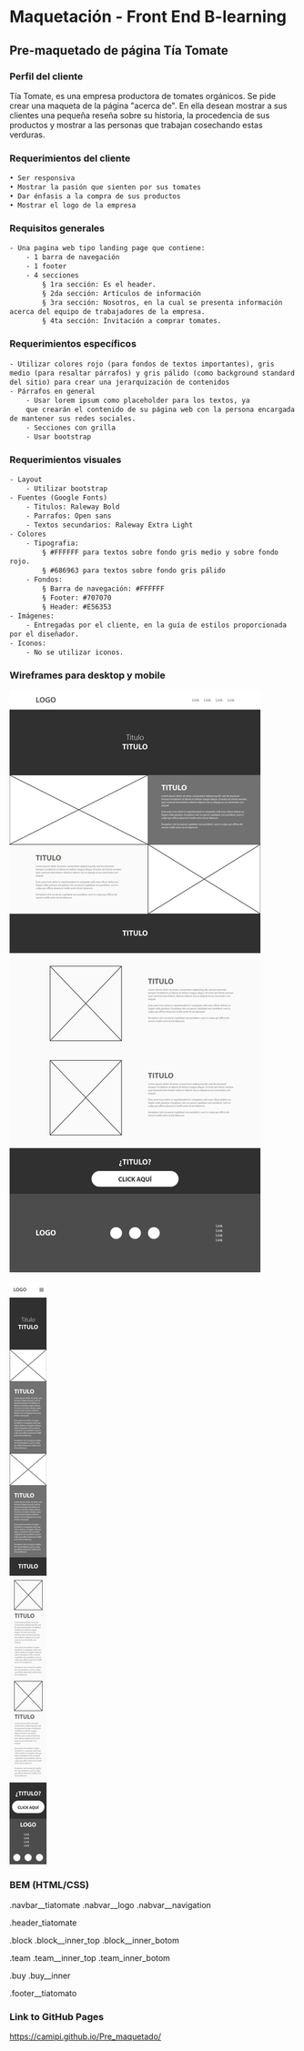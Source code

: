 # Maquetación - Front End B-learning #

## Pre-maquetado de página Tía Tomate ##

### Perfil del cliente ###
Tía Tomate, es una empresa productora de tomates orgánicos.
Se pide crear una maqueta de la página "acerca de". En ella desean mostrar a sus clientes una pequeña reseña sobre su historia, la procedencia de sus productos y mostrar a las personas que trabajan cosechando estas verduras.

### Requerimientos del cliente ###
	• Ser responsiva
	• Mostrar la pasión que sienten por sus tomates
	• Dar énfasis a la compra de sus productos
	• Mostrar el logo de la empresa

### Requisitos generales ###

	- Una pagina web tipo landing page que contiene:
		- 1 barra de navegación 
		- 1 footer
		- 4 secciones
			§ 1ra sección: Es el header.
			§ 2da sección: Artículos de información
			§ 3ra sección: Nosotros, en la cual se presenta información acerca del equipo de trabajadores de la empresa.
			§ 4ta sección: Invitación a comprar tomates.
	
### Requerimientos específicos ###

	- Utilizar colores rojo (para fondos de textos importantes), gris medio (para resaltar párrafos) y gris pálido (como background standard del sitio) para crear una jerarquización de contenidos
	- Párrafos en general
		- Usar lorem ipsum como placeholder para los textos, ya 
		que crearán el contenido de su página web con la persona encargada de mantener sus redes sociales.
		- Secciones con grilla
		- Usar bootstrap

### Requerimientos visuales ###

	- Layout
		- Utilizar bootstrap
	- Fuentes (Google Fonts)
		- Titulos: Raleway Bold
		- Parrafos: Open sans
		- Textos secundarios: Raleway Extra Light
	- Colores
		- Tipografia: 
			§ #FFFFFF para textos sobre fondo gris medio y sobre fondo rojo.
			§ #686963 para textos sobre fondo gris pálido
		- Fondos:
			§ Barra de navegación: #FFFFFF
			§ Footer: #707070
			§ Header: #E56353
	- Imágenes:
		- Entregadas por el cliente, en la guía de estilos proporcionada por el diseñador.
	- Iconos:
		- No se utilizar iconos.

### Wireframes para desktop y mobile ###

![Wireframe](assets/img/sketch.jpg?raw=true "Desktop")

![Wireframe](assets/img/mobile.jpg?raw=true "Mobile")


### BEM (HTML/CSS) ###

.navbar__tiatomate
.nabvar__logo
.nabvar__navigation

.header_tiatomate

.block
.block__inner_top
.block__inner_botom

.team
.team__inner_top
.team_inner_botom

.buy
.buy__inner

.footer__tiatomato


### Link to GitHub Pages ###
https://camipi.github.io/Pre_maquetado/



